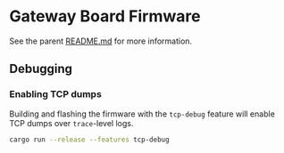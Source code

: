 # Gateway Board Firmware

See the parent [README.md](../README.md) for more information.

## Debugging

### Enabling TCP dumps

Building and flashing the firmware with the `tcp-debug` feature will enable TCP dumps over `trace`-level logs.

```sh
cargo run --release --features tcp-debug
```
